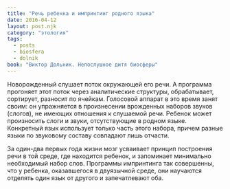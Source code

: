 ```yaml
---
title: "Речь ребенка и импринтинг родного языка"
date: 2016-04-12
layout: post.njk
category: "этология"
tags:
  - posts
  - biosfera
  - dolnik
book: "Виктор Дольник. Непослушное дитя биосферы"
---
```


Новорожденный слушает поток окружающей его речи. А программа прогоняет этот поток через аналитические структуры, обрабатывает, сортирует, разносит по ячейкам. Голосовой аппарат в это время занят своим: он упражняется в произнесении врожденных наборов звуков (слогов), не имеющих отношения к слушаемой речи. Ребенок может произносить слоги и звуки, отсутствующие в родном языке. Конкретный язык использует только часть этого набора, причем разные языки по звуковому составу совпадают лишь отчасти.

За один-два первых года жизни мозг усваивает принцип построения речи в той среде, где находится ребенок, и запоминает минимально необходимый набор слов. Программы импринтинга так совершенны, что у ребенка, оказавшегося в двуязычной среде, они научаются отделять один язык от другого и запечатлевают оба.
